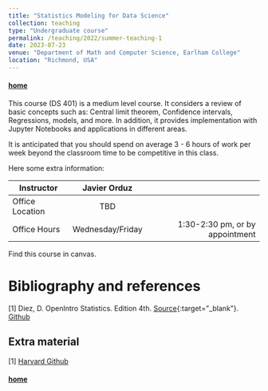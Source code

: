 ```yaml
---
title: "Statistics Modeling for Data Science"
collection: teaching
type: "Undergraduate course"
permalink: /teaching/2022/summer-teaching-1
date: 2023-07-23
venue: "Department of Math and Computer Science, Earlham College"
location: "Richmond, USA"
---
```



#### [home](../)

This course (DS 401) is a medium  level course.
It considers a review of basic 
concepts such as: Central limit theorem, 
Confidence intervals, Regressions, models, and more.
In addition, it provides implementation with Jupyter Notebooks
and applications in different areas. 

It is anticipated that you should spend on average 3 - 6 hours of work per week beyond the classroom time to be competitive in this class. 
<!-- [BU website](https://tinyurl.com/yhgalmw6){:target="_blank"},  -->

Here some extra information:

| Instructor   |      Javier Orduz      |   |
|--------------------|:-----------------------:|----------------:|
| Office Location |  TBD |  |
| Office Hours |    Wednesday/Friday   |   1:30-2:30 pm, or by appointment |


Find this course in canvas.

# Bibliography and references
[1] Diez, D. OpenIntro Statistics. Edition 4th. [Source](https://www.openintro.org/book/os/){:target="_blank"}. [Github](https://github.com/OpenIntroStat/openintro-statistics)

## Extra material
[1] [Harvard Github](https://harvard-iacs.github.io/2019-CS109A/pages/materials.html)
#### [home](../)